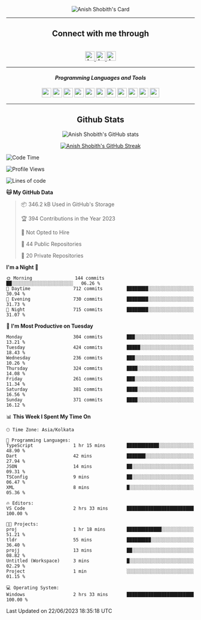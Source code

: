 <div align="center">

![Anish Shobith's Card](https://cardivo.vercel.app/api?name=Anish%20Shobith%20P%20S&description=Hi%20there%F0%9F%91%8B,%20I%20am%20a%2020-years-old.%20I%20am%20a%20Web%20and%20Application%20developer%20from%20India.%20Nice%20to%20meet%20you%20all.%20Looking%20forward%20to%20paritcipate%20with%20you.&image=https://i.imgur.com/WlQk3PY.jpg&&disableAnimation=true&site=https://anishshobithps.tech&pattern=plus&colorPattern=%23171616&backgroundColor=%231a1b26&instagram=anish_shobith&linkedin=Anish%20Shobith%20P%20S&fontColor=%23ffffff&iconColor=%23ffffff)

<hr>
 <h2> Connect with me through </h2>
<br>
<a href="https://www.instagram.com/anish_shobith/">
    <img alt="Anish Shobith's Instagram" width="25px" src="https://raw.githubusercontent.com/Anish-Shobith/Anish-Shobith/master/assets/socials/instagram.svg">
    </a>
    <a href="https://discord.gg/cWgDskT">
    <img alt="Anish Shobith's Discord", width="25px" src="https://raw.githubusercontent.com/Anish-Shobith/Anish-Shobith/master/assets/socials/discord.svg">
    </a>
    <a href="https://open.spotify.com/user/goshcrm0y9jzum2lffvu6f4hz">
    <img alt="Anish Shobith's Spotify", width="25px" src="https://raw.githubusercontent.com/Anish-Shobith/Anish-Shobith/master/assets/socials/spotify.svg">
    </a>
    <br>
    <hr>
    <h4> <i> Programming Languages and Tools </i> </h4>
    <img width="25px" src="https://raw.githubusercontent.com/Anish-Shobith/Anish-Shobith/master/assets/languages/javascript.svg">
    <img width="25px" src="https://raw.githubusercontent.com/Anish-Shobith/Anish-Shobith/master/assets/languages/typescript.svg">
    <img width="25px" src="https://raw.githubusercontent.com/Anish-Shobith/Anish-Shobith/master/assets/languages/cpp.svg">
    <img width="25px" src="https://raw.githubusercontent.com/Anish-Shobith/Anish-Shobith/master/assets/languages/ruby.svg">
    <img width="25px" src="https://raw.githubusercontent.com/Anish-Shobith/Anish-Shobith/master/assets/languages/html.svg">
    <img width="25px" src="https://raw.githubusercontent.com/Anish-Shobith/Anish-Shobith/master/assets/tools/nodejs.svg">
    <img width="25px" src="https://raw.githubusercontent.com/Anish-Shobith/Anish-Shobith/master/assets/tools/docker.svg">
    <img width="25px" src="https://raw.githubusercontent.com/Anish-Shobith/Anish-Shobith/master/assets/tools/webstorm.svg">
    <img width="25px" src="https://raw.githubusercontent.com/Anish-Shobith/Anish-Shobith/master/assets/tools/intellij.svg">
    <img width="25px" src="https://raw.githubusercontent.com/Anish-Shobith/Anish-Shobith/master/assets/tools/visualstudiocode.svg">
    <img width="25px" src="https://raw.githubusercontent.com/Anish-Shobith/Anish-Shobith/master/assets/tools/git.svg">
<hr>
 <h2> Github Stats </h2>

![Anish Shobith's GitHub stats](https://github-readme-stats-fk82.vercel.app/api?username=Anish-Shobith&show_icons=true&theme=tokyonight&count_private=true)

[![Anish Shobith's GitHub Streak](https://streak-stats.demolab.com?user=Anish-Shobith&theme=tokyonight&hide_border=true&border_radius=4.6)](https://git.io/streak-stats)

</div>

<!--START_SECTION:waka-->
![Code Time](http://img.shields.io/badge/Code%20Time-936%20hrs%207%20mins-blue)

![Profile Views](http://img.shields.io/badge/Profile%20Views-5-blue)

![Lines of code](https://img.shields.io/badge/From%20Hello%20World%20I%27ve%20Written-469.0%20thousand%20lines%20of%20code-blue)

**🐱 My GitHub Data** 

> 📦 346.2 kB Used in GitHub's Storage 
 > 
> 🏆 394 Contributions in the Year 2023
 > 
> 🚫 Not Opted to Hire
 > 
> 📜 44 Public Repositories 
 > 
> 🔑 20 Private Repositories 
 > 
**I'm a Night 🦉** 

```text
🌞 Morning                144 commits         ██░░░░░░░░░░░░░░░░░░░░░░░   06.26 % 
🌆 Daytime                712 commits         ████████░░░░░░░░░░░░░░░░░   30.94 % 
🌃 Evening                730 commits         ████████░░░░░░░░░░░░░░░░░   31.73 % 
🌙 Night                  715 commits         ████████░░░░░░░░░░░░░░░░░   31.07 % 
```
📅 **I'm Most Productive on Tuesday** 

```text
Monday                   304 commits         ███░░░░░░░░░░░░░░░░░░░░░░   13.21 % 
Tuesday                  424 commits         █████░░░░░░░░░░░░░░░░░░░░   18.43 % 
Wednesday                236 commits         ███░░░░░░░░░░░░░░░░░░░░░░   10.26 % 
Thursday                 324 commits         ████░░░░░░░░░░░░░░░░░░░░░   14.08 % 
Friday                   261 commits         ███░░░░░░░░░░░░░░░░░░░░░░   11.34 % 
Saturday                 381 commits         ████░░░░░░░░░░░░░░░░░░░░░   16.56 % 
Sunday                   371 commits         ████░░░░░░░░░░░░░░░░░░░░░   16.12 % 
```


📊 **This Week I Spent My Time On** 

```text
🕑︎ Time Zone: Asia/Kolkata

💬 Programming Languages: 
TypeScript               1 hr 15 mins        ████████████░░░░░░░░░░░░░   48.90 % 
Dart                     42 mins             ███████░░░░░░░░░░░░░░░░░░   27.94 % 
JSON                     14 mins             ██░░░░░░░░░░░░░░░░░░░░░░░   09.31 % 
TSConfig                 9 mins              ██░░░░░░░░░░░░░░░░░░░░░░░   06.47 % 
XML                      8 mins              █░░░░░░░░░░░░░░░░░░░░░░░░   05.36 % 

🔥 Editors: 
VS Code                  2 hrs 33 mins       █████████████████████████   100.00 % 

🐱‍💻 Projects: 
proj                     1 hr 18 mins        █████████████░░░░░░░░░░░░   51.21 % 
tldr                     55 mins             █████████░░░░░░░░░░░░░░░░   36.40 % 
projj                    13 mins             ██░░░░░░░░░░░░░░░░░░░░░░░   08.82 % 
Untitled (Workspace)     3 mins              █░░░░░░░░░░░░░░░░░░░░░░░░   02.29 % 
Project                  1 min               ░░░░░░░░░░░░░░░░░░░░░░░░░   01.15 % 

💻 Operating System: 
Windows                  2 hrs 33 mins       █████████████████████████   100.00 % 
```


 Last Updated on 22/06/2023 18:35:18 UTC
<!--END_SECTION:waka-->
